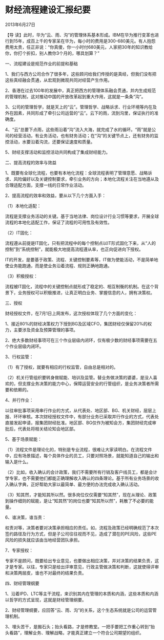# 财经流程建设汇报纪要

2013年6月27日

【导 读】此时，华为“云、雨、沟”的管理体系基本形成。IBM在华为推行变革也进行到15年，成百上千的专家呆在华为，每小时的费用是300-680美元。有人抱怨费用太贵，任正非说：“你真傻，你一小时付680美元，人家把30年的知识教给你，你打个折扣，别人教你3个月的，哪具划算？”

一、流程建设是规范作业的前提和基础

1、我们与西方公司合作了很多年，这些顾问给我们传授的是真经，但我们没有把这些真经融会贯通，从宏观到微观共同对经营产生作用。

2、香港在过去100年的发展中，真正把西方的管理体系融会贯通，并内生成规范的管理机制，这对推动中国的开放改革起到重大作用，这就是一条条“沟”。

3、公司的管理哲学，就是天上的“云”。管理哲学、战略诉求、行业环境等内在及外在因素，共同形成了牵引公司运营的“云”。云下的雨，流到沟里，保证执行的准确度。

4、“云”总要下点雨，这些雨沿着“沟”流入大海，就完成了水的循环。“雨”就是公司的经营活动，有业务活动，也有财务活动；在“沟”的关键节点上，还有财务的监控活动，水要沿着沟流，还要保证速度和质量。

5、财经支撑活动和监控活动共同构成了集成财经能力。

二、提高流程的效率与效益

1、既要有全球化流程，也要有本地化流程：全球流程表明了管理意愿、战略诉求、风险偏好以及关键控制要求，牵引业务的方向；本地化流程关注在当地遵从及合理适配方面，支撑一线的日常作业活动。

2、提高流程的效率和效益，要从以下几个方面入手：

（1）本地化适配：

流程是支撑业务活动的关键。基于当地法律、岗位设计行业习惯等要求，开展全球流程的本地化适配工作，保证了流程的可用性及有效性。

（2）IT固化：

流程遵从前提是IT固化，只有把流程中的每个控制点以IT形式固化下来，从“人的控制”到“系统控制”，就能极大地提高流程遵从率，也正向促进向下授权。

IT的开发，是要基于政策、流程、关键控制要素等，IT做为使能活动，不是简单地使业务能跑通，而是使业务沿着流程、规则正确地跑通。

（3）积极授权：

流程被IT固化，流程中的关键控制点就形成了稳定的、相互制衡的机制。在这个背景下，业务授权可以积极推进，让真正明白业务、掌握信息的人，拥有决策权。

三、授权

财经授权文件，在7月1日上网发布，这次授权体现了几个方面的变化：

1、接近80%的财经决策权力下授到BG及区域CFO，集团财经仅保留20%的权力，主要涉及资金及预算管理的事项。

2、绝大多数财经事项可在三个作业层级内闭环，仅有极少数的财经事项需要在五个作业层级内闭环。

3、行权监管：

（1）有了授权，就要有相应的行权监管，自由总是相对的。

（2）机关行管组织要转身做赋能、培训及监管。替业务做决策的婆婆，是没人喜欢的，但支撑业务决策的能力中心，保障运营安全的行管组织，是业务决策者所需要和依赖的。

4、并行作业：

以往审批事项采用串行作业的方式，从代表处、地区部、BG、机关财经，层层上报、环环审核。本次财经授权文件中，有部分业务已采取并行作业的方式，代表处直接发起申请，报集团财经批准。地区部、BG仅作为被知会方，集团财经完成审批后，代表处将相关结论知会地区部。

5、基于场景赋能：

（1）流程文件是理论化的，特别是专业流程，很难让大家读明白。在流程文件中，应有场景描述，每个具体作业的员工，只要对照场景，就能知道自己的输出和输入是什么。

（2）比如，收入确认的会计政策，我们不需要所有行销及客户线员工，都是会计学专家，也不需要他们都能正确理解收入确认的四条理论。基于所有业务场景的收入确认字典，正好帮助大家以最简单、最方便的办法完成收入确认活动。

（3）知其然，才能知其所以然。很多岗位仅仅需要“知其然”，现在从理论、政策到操作细则的赋能，是让“知其然”的岗位也要“知其所以然”，耗散了不必要的能量。

6、谁决策，谁当责：

权责对等，决策者要对决策承担相应的责任。如，流程及政策已经明确规范了本次签约路径及行为方式，但是子公司往往视而不见，造成了潜在的PE风险，这些PE风险的损失就应该由当地经营团队承担。

7、专家授权：

专家不是顾问，既要给出专业意见，也要做出相应决策，并对决策的结果负责，这才是专家。以往，专家只是给出评审意见，行政主管做决策和判断，这就使得评审和决策两层皮，谁也不对最终的结果负责。

四、财经管理纲要

1、沿着IPD、LTC等主干流程，来识别其内在管理的本质和内涵，这些本质和内涵以哲学的方式呈现，这就是财经管理纲要。

2、财经管理纲要，应回答“云、雨、沟”的关系，这个生态系统就是公司的运营管理机制。

3、埋头苦干，是搬石头；抬头看路，才是修教堂。一把手要把工作重心转到“抬头看路”，理解业务、理解战略，才能真正建立一个符合公司期望的组织。

